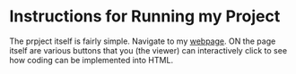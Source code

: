 # Instructions for Running my Project

The prpject itself is fairly simple. Navigate to my [webpage](https://marxspawn.github.io/webBasedJavaDemo/). ON the page itself are various buttons that you (the viewer) can interactively click to see how coding can be implemented into HTML.
